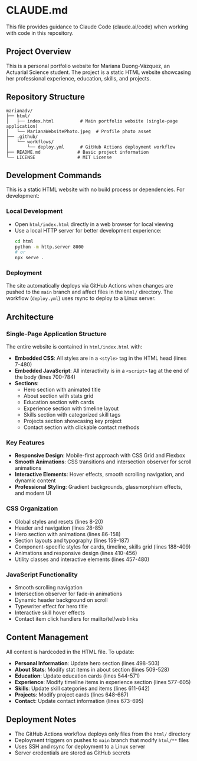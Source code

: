 # CLAUDE.md

This file provides guidance to Claude Code (claude.ai/code) when working with code in this repository.

## Project Overview

This is a personal portfolio website for Mariana Duong-Vázquez, an Actuarial Science student. The project is a static HTML website showcasing her professional experience, education, skills, and projects.

## Repository Structure

```
marianadv/
├── html/
│   ├── index.html          # Main portfolio website (single-page application)
│   └── MarianaWebsitePhoto.jpeg  # Profile photo asset
├── .github/
│   └── workflows/
│       └── deploy.yml      # GitHub Actions deployment workflow
├── README.md              # Basic project information
└── LICENSE                # MIT License
```

## Development Commands

This is a static HTML website with no build process or dependencies. For development:

### Local Development
- Open `html/index.html` directly in a web browser for local viewing
- Use a local HTTP server for better development experience:
  ```bash
  cd html
  python -m http.server 8000
  # or
  npx serve .
  ```

### Deployment
The site automatically deploys via GitHub Actions when changes are pushed to the `main` branch and affect files in the `html/` directory. The workflow (`deploy.yml`) uses rsync to deploy to a Linux server.

## Architecture

### Single-Page Application Structure
The entire website is contained in `html/index.html` with:

- **Embedded CSS**: All styles are in a `<style>` tag in the HTML head (lines 7-480)
- **Embedded JavaScript**: All interactivity is in a `<script>` tag at the end of the body (lines 700-784)
- **Sections**: 
  - Hero section with animated title
  - About section with stats grid
  - Education section with cards
  - Experience section with timeline layout
  - Skills section with categorized skill tags
  - Projects section showcasing key project
  - Contact section with clickable contact methods

### Key Features
- **Responsive Design**: Mobile-first approach with CSS Grid and Flexbox
- **Smooth Animations**: CSS transitions and intersection observer for scroll animations
- **Interactive Elements**: Hover effects, smooth scrolling navigation, and dynamic content
- **Professional Styling**: Gradient backgrounds, glassmorphism effects, and modern UI

### CSS Organization
- Global styles and resets (lines 8-20)
- Header and navigation (lines 28-85)
- Hero section with animations (lines 86-158)
- Section layouts and typography (lines 159-187)
- Component-specific styles for cards, timeline, skills grid (lines 188-409)
- Animations and responsive design (lines 410-456)
- Utility classes and interactive elements (lines 457-480)

### JavaScript Functionality
- Smooth scrolling navigation
- Intersection observer for fade-in animations
- Dynamic header background on scroll
- Typewriter effect for hero title
- Interactive skill hover effects
- Contact item click handlers for mailto/tel/web links

## Content Management

All content is hardcoded in the HTML file. To update:

- **Personal Information**: Update hero section (lines 498-503)
- **About Stats**: Modify stat items in about section (lines 509-528)
- **Education**: Update education cards (lines 544-571)
- **Experience**: Modify timeline items in experience section (lines 577-605)
- **Skills**: Update skill categories and items (lines 611-642)
- **Projects**: Modify project cards (lines 648-667)
- **Contact**: Update contact information (lines 673-695)

## Deployment Notes

- The GitHub Actions workflow deploys only files from the `html/` directory
- Deployment triggers on pushes to `main` branch that modify `html/**` files
- Uses SSH and rsync for deployment to a Linux server
- Server credentials are stored as GitHub secrets